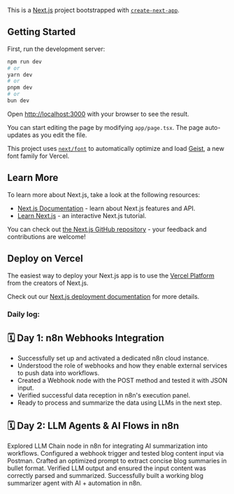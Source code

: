 This is a [Next.js](https://nextjs.org) project bootstrapped with [`create-next-app`](https://nextjs.org/docs/app/api-reference/cli/create-next-app).

## Getting Started

First, run the development server:

```bash
npm run dev
# or
yarn dev
# or
pnpm dev
# or
bun dev
```

Open [http://localhost:3000](http://localhost:3000) with your browser to see the result.

You can start editing the page by modifying `app/page.tsx`. The page auto-updates as you edit the file.

This project uses [`next/font`](https://nextjs.org/docs/app/building-your-application/optimizing/fonts) to automatically optimize and load [Geist](https://vercel.com/font), a new font family for Vercel.

## Learn More

To learn more about Next.js, take a look at the following resources:

- [Next.js Documentation](https://nextjs.org/docs) - learn about Next.js features and API.
- [Learn Next.js](https://nextjs.org/learn) - an interactive Next.js tutorial.

You can check out [the Next.js GitHub repository](https://github.com/vercel/next.js) - your feedback and contributions are welcome!

## Deploy on Vercel

The easiest way to deploy your Next.js app is to use the [Vercel Platform](https://vercel.com/new?utm_medium=default-template&filter=next.js&utm_source=create-next-app&utm_campaign=create-next-app-readme) from the creators of Next.js.

Check out our [Next.js deployment documentation](https://nextjs.org/docs/app/building-your-application/deploying) 
for more details.

### Daily log:

## 🗓️ Day 1: n8n Webhooks Integration
- Successfully set up and activated a dedicated n8n cloud instance.
- Understood the role of webhooks and how they enable external services to push data into workflows.
- Created a Webhook node with the POST method and tested it with JSON input.
- Verified successful data reception in n8n's execution panel.
- Ready to process and summarize the data using LLMs in the next step.

## 🗓️ Day 2: LLM Agents & AI Flows in n8n
Explored LLM Chain node in n8n for integrating AI summarization into workflows.
Configured a webhook trigger and tested blog content input via Postman.
Crafted an optimized prompt to extract concise blog summaries in bullet format.
Verified LLM output and ensured the input content was correctly parsed and summarized.
Successfully built a working blog summarizer agent with AI + automation in n8n.
